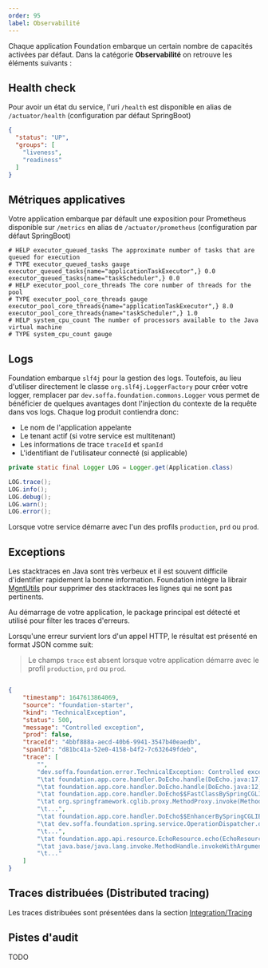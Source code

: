 ```yaml
---
order: 95
label: Observabilité
---
```


Chaque application Foundation embarque un certain nombre de capacités activées par défaut. Dans la catégorie **Observabilité** on
retrouve les éléments suivants :

## Health check

Pour avoir un état du service, l'uri `/health` est disponible en alias de `/actuator/health` (configuration par défaut SpringBoot)

```json /health
{
  "status": "UP",
  "groups": [
    "liveness",
    "readiness"
  ]
}
```


## Métriques applicatives

Votre application embarque par défault une exposition pour Prometheus disponible sur `/metrics` en alias de `/actuator/prometheus` (configuration par défaut SpringBoot)

```text /metrics
# HELP executor_queued_tasks The approximate number of tasks that are queued for execution
# TYPE executor_queued_tasks gauge
executor_queued_tasks{name="applicationTaskExecutor",} 0.0
executor_queued_tasks{name="taskScheduler",} 0.0
# HELP executor_pool_core_threads The core number of threads for the pool
# TYPE executor_pool_core_threads gauge
executor_pool_core_threads{name="applicationTaskExecutor",} 8.0
executor_pool_core_threads{name="taskScheduler",} 1.0
# HELP system_cpu_count The number of processors available to the Java virtual machine
# TYPE system_cpu_count gauge
```

## Logs

Foundation embarque `slf4j` pour la gestion des logs. Toutefois, au lieu d'utiliser directement le classe `org.slf4j.LoggerFactory` pour créer votre logger,
remplacer par `dev.soffa.foundation.commons.Logger` vous permet de bénéficier de quelques avantages dont l'injection du contexte de la requête dans vos logs.
Chaque log produit contiendra donc:
- Le nom de l'application appelante
- Le tenant actif (si votre service est multitenant)
- Les informations de trace `traceId` et `spanId`
- L'identifiant de l'utilisateur connecté (si applicable)

```java
private static final Logger LOG = Logger.get(Application.class)

LOG.trace();
LOG.info();
LOG.debug();
LOG.warn();
LOG.error();
```

Lorsque votre service démarre avec l'un des profils `production`, `prd` ou `prod`.



## Exceptions

Les stacktraces en Java sont très verbeux et il est souvent difficile d'identifier rapidement la bonne information.
Foundation intègre la librair [MgntUtils](https://github.com/michaelgantman/Mgnt) pour supprimer des stacktraces les lignes qui ne sont pas pertinents.

Au démarrage de votre application, le package principal est détecté et utilisé pour filter les traces d'erreurs.

Lorsqu'une erreur survient lors d'un appel HTTP, le résultat est présenté en format JSON comme suit:

> Le champs `trace` est absent lorsque votre application démarre avec le profil `production`, `prd` ou `prod`.

```json

{
    "timestamp": 1647613864069,
    "source": "foundation-starter",
    "kind": "TechnicalException",
    "status": 500,
    "message": "Controlled exception",
    "prod": false,
    "traceId": "4bbf888a-aecd-40b6-9941-3547b40eaedb",
    "spanId": "d81bc41a-52e0-4158-b4f2-7c632649fdeb",
    "trace": [
        "",
        "dev.soffa.foundation.error.TechnicalException: Controlled exception",
        "\tat foundation.app.core.handler.DoEcho.handle(DoEcho.java:17)",
        "\tat foundation.app.core.handler.DoEcho.handle(DoEcho.java:12)",
        "\tat foundation.app.core.handler.DoEcho$$FastClassBySpringCGLIB$$e59a833b.invoke(<generated>)",
        "\tat org.springframework.cglib.proxy.MethodProxy.invoke(MethodProxy.java:218)",
        "\t...",
        "\tat foundation.app.core.handler.DoEcho$$EnhancerBySpringCGLIB$$5268e711.handle(<generated>)",
        "\tat dev.soffa.foundation.spring.service.OperationDispatcher.dispatch(OperationDispatcher.java:19)",
        "\t...",
        "\tat foundation.app.api.resource.EchoResource.echo(EchoResource.java:36)",
        "\tat java.base/java.lang.invoke.MethodHandle.invokeWithArguments(MethodHandle.java:509)",
        "\t..."
    ]
}
```

## Traces distribuées (Distributed tracing)

Les traces distribuées sont présentées dans la section [Integration/Tracing](../integration/tracing.md)

## Pistes d'audit

TODO